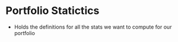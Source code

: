 # Portfolio Statictics

* Holds the definitions for all the stats we want to compute for our portfolio
